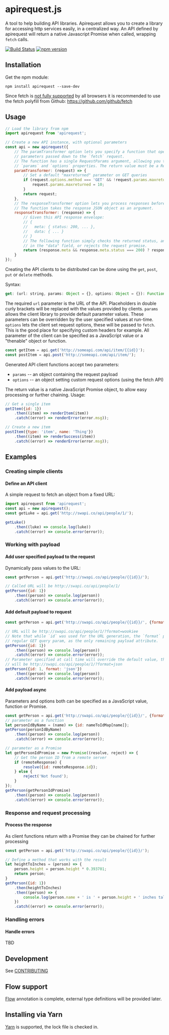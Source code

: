 # apirequest&#46;js

A tool to help building API libraries. Apirequest allows you to create a library for accessing http services easily, in a centralized way. An API defined by apirequest will return a native Javascript Promise when called, wrapping `fetch` calls.

[![Build Status](https://travis-ci.org/bodnaristvan/apirequest.svg?branch=master)](https://travis-ci.org/bodnaristvan/apirequest) [![npm version](https://badge.fury.io/js/apirequest.svg)](https://badge.fury.io/js/apirequest)

## Installation
Get the npm module:
```
npm install apirequest --save-dev
```

Since fetch is [not fully supported](http://caniuse.com/#feat=promises) by all browsers it is recommended to use the fetch polyfill from Github:
https://github.com/github/fetch

## Usage
```javascript
// Load the library from npm
import apirequest from 'apirequest';

// Create a new API instance, with optional parameters
const api = new apirequest({
	// The paramTransformer option lets you specify a function that operates on the
	// parameters passed down to the `fetch` request.
	// The function has a single RequestParams argument, allowing you to access the `url`,
	// `params` and `options` properties. The return value must be a RequestParams instance.
	paramTransformer: (request) => {
		// Set a default "maxreturned" parameter on GET queries
		if (request.options.method === 'GET' && !request.params.maxreturned) {
			request.params.maxreturned = 10;
		}
		return request;
	},
	// The responseTransformer option lets you process responses before returning to clients.
	// The function takes the response JSON object as an argument.
	responseTransformer: (response) => {
		// Given this API response envelope:
		// {
		//   meta: { status: 200, ... },
		//   data: { ... }
		// }
		// The following function simply checks the returned status, and returns the wrapped data
		// in the "data" field, or rejects the request promise.
		return (response.meta && response.meta.status === 200) ? response.data : Promise.reject(response);
	}
});
```

Creating the API clients to be distributed can be done using the `get`, `post`, `put` or `delete` methods.

Syntax:
```javascript
get: (url: string, params: Object = {}, options: Object = {}): Function
```

The required `url` parameter is the URL of the API. Placeholders in double curly brackets will be replaced with the values provided by clients.
`params` allows the client library to provide default parameter values. These parameters can be overridden by the user specified values at run-time.
`options` lets the client set request options, these will be passed to `fetch`. This is the good place for specifying custom headers for example.
All parameter of the client can be specified as a JavaScript value or a "thenable" object or function.

```javascript
const getItem = api.get('http://someapi.com/api/item/{{id}}');
const postItem = api.post('http://someapi.com/api/item/');
```

Generated API client functions accept two parameters:
* `params` -- an object containing the request payload
* `options` -- an object setting custom request options (using the fetch API)

The return value is a native JavaScript Promise object, to allow easy processing or further chaining.
Usage:
```javascript
// Get a single item
getItem({id: 1})
	.then((item) => renderItem(item))
	.catch((error) => renderError(error.msg));

// Create a new item
postItem({type: 'item', name: 'Thing'})
	.then((item) => renderSuccess(item))
	.catch((error) => renderError(error.msg));
```

## Examples

### Creating simple clients

#### Define an API client
A simple request to fetch an object from a fixed URL:
```javascript
import apirequest from 'apirequest';
const api = new apirequest();
const getLuke = api.get('http://swapi.co/api/people/1/');

getLuke()
	.then((luke) => console.log(luke))
    .catch((error) => console.error(error));
```

### Working with payload
#### Add user specified payload to the request
Dynamically pass values to the URL:
```javascript
const getPerson = api.get('http://swapi.co/api/people/{{id}}/');

// Called URL will be http://swapi.co/api/people/1/
getPerson({id: 1})
	.then((person) => console.log(person))
	.catch((error) => console.error(error));
```

#### Add default payload to request
```javascript
const getPerson = api.get('http://swapi.co/api/people/{{id}}/', {format: 'wookiee'});

// URL will be http://swapi.co/api/people/1/?format=wookiee
// Note that while `id` was used for the URL generation, the `format` param is passed as
// regular GET query param, as the only remaining payload attribute.
getPerson({id: 1})
	.then((person) => console.log(person))
	.catch((error) => console.error(error));
// Parameter specified at call time will override the default value, the resulting URL
// will be http://swapi.co/api/people/1/?format=json
getPerson({id: 1, format: 'json'})
	.then((person) => console.log(person))
	.catch((error) => console.error(error));
```

#### Add payload async
Parameters and options both can be specified as a JavaScript value, function or Promise.
```javascript
const getPerson = api.get('http://swapi.co/api/people/{{id}}/', {format: 'wookiee'});
// parameter as a function
let personIdByName = (name) => {id: nameToIdMap[name]};
getPerson(personIdByName)
	.then((person) => console.log(person))
	.catch((error) => console.error(error));

// parameter as a Promise
let getPersonIdPromise = new Promise((resolve, reject) => {
	// Get the person ID from a remote server
	if (remoteResponse) {
		resolve({id: remoteResponse.id});
	} else {
		reject('Not found');
	}
});
getPerson(getPersonIdPromise)
	.then((person) => console.log(person))
	.catch((error) => console.error(error));
```

### Response and request processing
#### Process the response
As client functions return with a Promise they can be chained for further processing
```javascript
const getPerson = api.get('http://swapi.co/api/people/{{id}}/');

// Define a method that works with the result
let heightToInches = (person) => {
	person.height = person.height * 0.393701;
	return person;
}
getPerson({id: 1})
	.then(heightToInches)
	.then((person) => {
		console.log(person.name + ' is ' + person.height + ' inches tall');
	})
	.catch((error) => console.error(error));
```

### Handling errors
#### Handle errors
TBD

## Development
See [CONTRIBUTING](./CONTRIBUTING.md)

## Flow support
[Flow](https://flowtype.org/) annotation is complete, external type definitions will be provided later.

## Installing via Yarn
[Yarn](https://yarnpkg.com/) is supported, the lock file is checked in.
